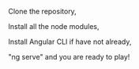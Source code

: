 Clone the repository,

Install all the node modules,

Install Angular CLI if have not already,

"ng serve" and you are ready to play!
